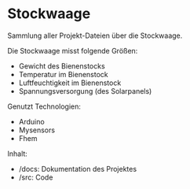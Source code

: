 # Stockwaage

Sammlung aller Projekt-Dateien über die Stockwaage.

Die Stockwaage misst folgende Größen:
- Gewicht des Bienenstocks
- Temperatur im Bienenstock
- Luftfeuchtigkeit im Bienenstock
- Spannungsversorgung (des Solarpanels)

Genutzt Technologien:
- Arduino
- Mysensors
- Fhem

Inhalt:
- /docs: Dokumentation des Projektes
- /src: Code
